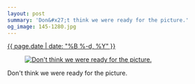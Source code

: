 ```yaml
---
layout: post
summary: 'Don&#x27;t think we were ready for the picture.'
og_image: 145-1280.jpg
---
```


<p>
 <time>
  <a href="/145">
   {{ page.date | date: "%B %-d, %Y" }}
  </a>
 </time>
 <a href="/145">
  <figure data-taken="11/7/2013">
   <img alt="Don't think we were ready for the picture." sizes="(min-width: 700px) 50vw, calc(100vw - 2rem)" src="{{ site.assets_url }}/145-640.jpg" srcset="{{ site.assets_url }}/145-1280.jpg 1280w, {{ site.assets_url }}/145-960.jpg 960w, {{ site.assets_url }}/145-640.jpg 640w, {{ site.assets_url }}/145-320.jpg 320w"/>
  </figure>
 </a>
 <span>
  Don't think we were ready for the picture.
 </span>
</p>
